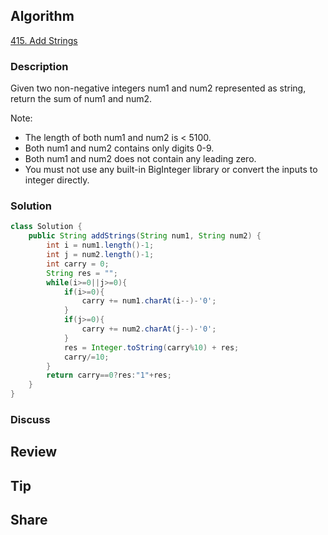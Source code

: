 ## Algorithm

[415. Add Strings](https://leetcode.com/problems/add-strings/)

### Description

Given two non-negative integers num1 and num2 represented as string, return the sum of num1 and num2.

Note:

- The length of both num1 and num2 is < 5100.
- Both num1 and num2 contains only digits 0-9.
- Both num1 and num2 does not contain any leading zero.
- You must not use any built-in BigInteger library or convert the inputs to integer directly.

### Solution

```java
class Solution {
    public String addStrings(String num1, String num2) {
        int i = num1.length()-1;
        int j = num2.length()-1;
        int carry = 0;
        String res = "";
        while(i>=0||j>=0){
            if(i>=0){
                carry += num1.charAt(i--)-'0';
            }
            if(j>=0){
                carry += num2.charAt(j--)-'0';
            }
            res = Integer.toString(carry%10) + res;
            carry/=10;
        }
        return carry==0?res:"1"+res;
    }
}
```

### Discuss

## Review


## Tip


## Share
